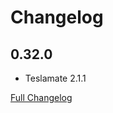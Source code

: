 # Changelog

## 0.32.0

* Teslamate 2.1.1

[Full Changelog](https://github.com/xaviergriffon/hassio-addon-teslamate/blob/main/CHANGELOG-FULL.md)
